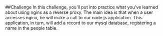 ##Challenge
In this challenge, you'll put into practice what you've learned about using nginx as a reverse proxy. The main idea is that when a user accesses nginx, he will make a call to our node.js application. This application, in turn, will add a record to our mysql database, registering a name in the people table.
